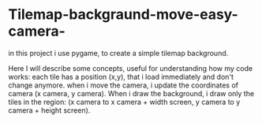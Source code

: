 # Tilemap-backgraund-move-easy-camera-
in this project i use pygame, to create a simple tilemap background.

Here I will describe some concepts, useful for understanding how my code works:
each tile has a position (x,y), that i load immediately and don't change anymore.
when i move the camera, i update the coordinates of camera (x camera, y camera). When i draw the background, i draw only the tiles in the region: (x camera to x camera + width screen, y camera to y camera + height screen).
